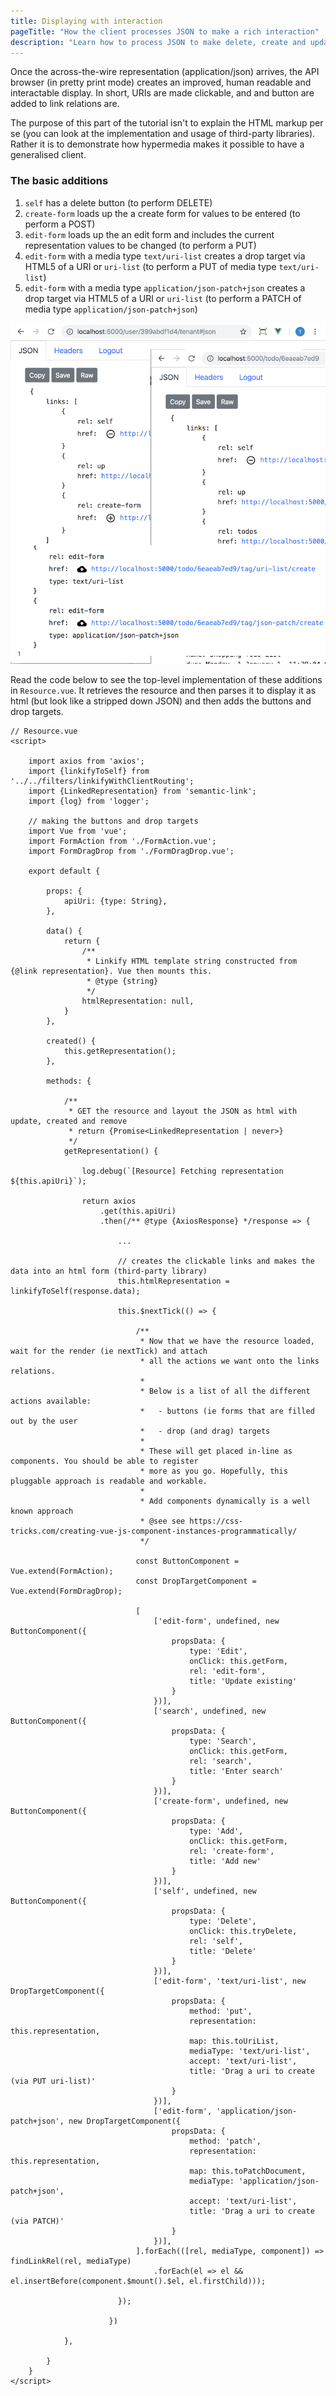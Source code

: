 ```yaml
---
title: Displaying with interaction
pageTitle: "How the client processes JSON to make a rich interaction"
description: "Learn how to process JSON to make delete, create and update"
---
```


Once the across-the-wire representation (application/json) arrives, the API browser (in pretty print mode) creates an improved, human readable and interactable display. In short, URIs are made clickable, and and button are added to link relations are.

The purpose of this part of the tutorial isn't to explain the HTML markup per se (you can look at the implementation and usage of third-party libraries). Rather it is to demonstrate how hypermedia makes it possible to have a generalised client.

### The basic additions

1. `self` has a delete button (to perform DELETE)
2. `create-form` loads up the a create form for values to be entered (to perform a POST)
2. `edit-form` loads up the an edit form and includes the current representation values to be changed (to perform a PUT)
3. `edit-form` with a media type `text/uri-list` creates a drop target via HTML5 of a URI or `uri-list` (to perform a PUT of media type `text/uri-list`)
5. `edit-form` with a media type `application/json-patch+json` creates a drop target via HTML5 of a URI or `uri-list` (to perform a PATCH of media type `application/json-patch+json`)

![links](links-create-delete.png)

<Instruction>

Read the code below to see the top-level implementation of these additions in `Resource.vue`. It retrieves the resource and then parses it to display it as html (but look like a stripped down JSON) and then adds the buttons and drop targets.

```js{73-127}(path="...todo-apnetcore-vue/client/src/components/api/Resource.vue")
// Resource.vue
<script>

    import axios from 'axios';
    import {linkifyToSelf} from '../../filters/linkifyWithClientRouting';
    import {LinkedRepresentation} from 'semantic-link';
    import {log} from 'logger';

    // making the buttons and drop targets
    import Vue from 'vue';
    import FormAction from './FormAction.vue';
    import FormDragDrop from './FormDragDrop.vue';

    export default {

        props: {
            apiUri: {type: String},
        },

        data() {
            return {
                /**
                 * Linkify HTML template string constructed from {@link representation}. Vue then mounts this.
                 * @type {string}
                 */
                htmlRepresentation: null,
            }
        },

        created() {
            this.getRepresentation();
        },

        methods: {

            /**
             * GET the resource and layout the JSON as html with update, created and remove
             * return {Promise<LinkedRepresentation | never>}
             */
            getRepresentation() {

                log.debug(`[Resource] Fetching representation ${this.apiUri}`);

                return axios
                    .get(this.apiUri)
                    .then(/** @type {AxiosResponse} */response => {

                        ...

                        // creates the clickable links and makes the data into an html form (third-party library)
                        this.htmlRepresentation = linkifyToSelf(response.data);

                        this.$nextTick(() => {

                            /**
                             * Now that we have the resource loaded, wait for the render (ie nextTick) and attach
                             * all the actions we want onto the links relations.
                             *
                             * Below is a list of all the different actions available:
                             *   - buttons (ie forms that are filled out by the user
                             *   - drop (and drag) targets
                             *
                             * These will get placed in-line as components. You should be able to register
                             * more as you go. Hopefully, this pluggable approach is readable and workable.
                             *
                             * Add components dynamically is a well known approach
                             * @see see https://css-tricks.com/creating-vue-js-component-instances-programmatically/
                             */

                            const ButtonComponent = Vue.extend(FormAction);
                            const DropTargetComponent = Vue.extend(FormDragDrop);

                            [
                                ['edit-form', undefined, new ButtonComponent({
                                    propsData: {
                                        type: 'Edit',
                                        onClick: this.getForm,
                                        rel: 'edit-form',
                                        title: 'Update existing'
                                    }
                                })],
                                ['search', undefined, new ButtonComponent({
                                    propsData: {
                                        type: 'Search',
                                        onClick: this.getForm,
                                        rel: 'search',
                                        title: 'Enter search'
                                    }
                                })],
                                ['create-form', undefined, new ButtonComponent({
                                    propsData: {
                                        type: 'Add',
                                        onClick: this.getForm,
                                        rel: 'create-form',
                                        title: 'Add new'
                                    }
                                })],
                                ['self', undefined, new ButtonComponent({
                                    propsData: {
                                        type: 'Delete',
                                        onClick: this.tryDelete,
                                        rel: 'self',
                                        title: 'Delete'
                                    }
                                })],
                                ['edit-form', 'text/uri-list', new DropTargetComponent({
                                    propsData: {
                                        method: 'put',
                                        representation: this.representation,
                                        map: this.toUriList,
                                        mediaType: 'text/uri-list',
                                        accept: 'text/uri-list',
                                        title: 'Drag a uri to create (via PUT uri-list)'
                                    }
                                })],
                                ['edit-form', 'application/json-patch+json', new DropTargetComponent({
                                    propsData: {
                                        method: 'patch',
                                        representation: this.representation,
                                        map: this.toPatchDocument,
                                        mediaType: 'application/json-patch+json',
                                        accept: 'text/uri-list',
                                        title: 'Drag a uri to create (via PATCH)'
                                    }
                                })],
                            ].forEach(([rel, mediaType, component]) => findLinkRel(rel, mediaType)
                                .forEach(el => el && el.insertBefore(component.$mount().$el, el.firstChild)));

                        });

                      })

            },

        }
    }
</script>

```
</Instruction>



